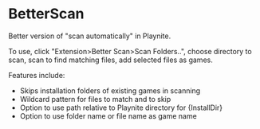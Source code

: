 # BetterScan

Better version of "scan automatically" in Playnite.

To use, click "Extension>Better Scan>Scan Folders..", choose directory to scan, scan to find matching files, add selected files as games.

Features include:
- Skips installation folders of existing games in scanning
- Wildcard pattern for files to match and to skip
- Option to use path relative to Playnite directory for {InstallDir}
- Option to use folder name or file name as game name
